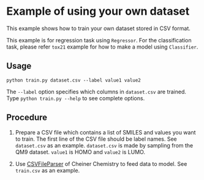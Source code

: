 # Example of using your own dataset

This example shows how to train your own dataset stored in CSV format.

This example is for regression task using `Regressor`.
For the classification task, please refer `tox21` example for how to make a model using `Classifier`.

## Usage
```
python train.py dataset.csv --label value1 value2
```

The `--label` option specifies which columns in `dataset.csv` are trained.
Type `python train.py --help` to see complete options.

## Procedure
1. Prepare a CSV file which contains a list of SMILES and values you want to train.
The first line of the CSV file should be label names.
See `dataset.csv` as an example.
`dataset.csv` is made by sampling from the QM9 dataset.
`value1` is HOMO and `value2` is LUMO.

2. Use [CSVFileParser](http://chainer-chemistry.readthedocs.io/en/stable/generated/chainer_chemistry.dataset.parsers.CSVFileParser.html) of Cheiner Chemistry to feed data to model.
See `train.csv` as an example.

